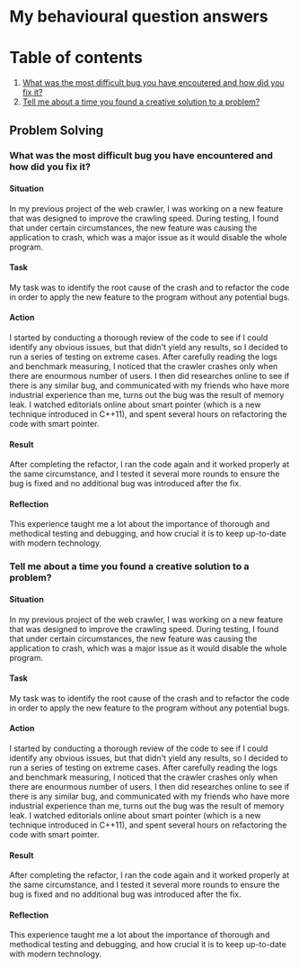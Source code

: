 # My behavioural question answers

# Table of contents
1. [What was the most difficult bug you have encoutered and how did you fix it?](#problem_solving_1)
2. [Tell me about a time you found a creative solution to a problem?](#problem_solving_2)

## Problem Solving

### What was the most difficult bug you have encountered and how did you fix it? <a name="problem_solving_1"></a>

#### Situation
In my previous project of the web crawler, I was working on a new feature that was designed to improve the crawling speed.
During testing, I found that under certain circumstances, the new feature was causing the application to crash, which was
a major issue as it would disable the whole program.
#### Task
My task was to identify the root cause of the crash and to refactor the code in order to apply the new feature to the program 
without any potential bugs.
#### Action
I started by conducting a thorough review of the code to see if I could identify any obvious issues, but that didn't yield any
results, so I decided to run a series of testing on extreme cases. After carefully reading the logs and benchmark measuring, 
I noticed that the crawler crashes only when there are enourmous number of users. I then did researches online to see if there 
is any similar bug, and communicated with my friends who have more industrial experience than me, turns out the bug was the 
result of memory leak. I watched editorials online about smart pointer (which is a new technique introduced in C++11), and 
spent several hours on refactoring the code with smart pointer.  
#### Result
After completing the refactor, I ran the code again and it worked properly at the same circumstance, and I tested it several more rounds to 
ensure the bug is fixed and no additional bug was introduced after the fix. 
#### Reflection
This experience taught me a lot about the importance of thorough and methodical testing and debugging, and how crucial it is to 
keep up-to-date with modern technology.

### Tell me about a time you found a creative solution to a problem? <a name="problem_solving_2"></a>

#### Situation
In my previous project of the web crawler, I was working on a new feature that was designed to improve the crawling speed.
During testing, I found that under certain circumstances, the new feature was causing the application to crash, which was
a major issue as it would disable the whole program.
#### Task
My task was to identify the root cause of the crash and to refactor the code in order to apply the new feature to the program 
without any potential bugs.
#### Action
I started by conducting a thorough review of the code to see if I could identify any obvious issues, but that didn't yield any
results, so I decided to run a series of testing on extreme cases. After carefully reading the logs and benchmark measuring, 
I noticed that the crawler crashes only when there are enourmous number of users. I then did researches online to see if there 
is any similar bug, and communicated with my friends who have more industrial experience than me, turns out the bug was the 
result of memory leak. I watched editorials online about smart pointer (which is a new technique introduced in C++11), and 
spent several hours on refactoring the code with smart pointer.  
#### Result
After completing the refactor, I ran the code again and it worked properly at the same circumstance, and I tested it several more rounds to 
ensure the bug is fixed and no additional bug was introduced after the fix. 
#### Reflection
This experience taught me a lot about the importance of thorough and methodical testing and debugging, and how crucial it is to 
keep up-to-date with modern technology.
